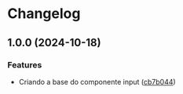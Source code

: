 # Changelog

## 1.0.0 (2024-10-18)


### Features

* Criando a base do componente input ([cb7b044](https://github.com/1pedrohfreitas/front-lib/commit/cb7b0446071a080b481f9bd3551dc07549dca417))
